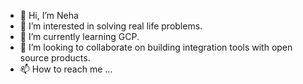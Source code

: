 - 👋 Hi, I’m Neha
- 👀 I’m interested in solving real life problems.
- 🌱 I’m currently learning GCP.
- 💞️ I’m looking to collaborate on building integration tools with open source products.
- 📫 How to reach me ...

<!---
dhanuka0827/dhanuka0827 is a ✨ special ✨ repository because its `README.md` (this file) appears on your GitHub profile.
You can click the Preview link to take a look at your changes.
--->
